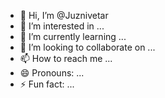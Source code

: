 - 👋 Hi, I’m @Juznivetar
- 👀 I’m interested in ...
- 🌱 I’m currently learning ...
- 💞️ I’m looking to collaborate on ...
- 📫 How to reach me ...
- 😄 Pronouns: ...
- ⚡ Fun fact: ...

<!---
Juznivetar/Juznivetar is a ✨ special ✨ repository because its `README.md` (this file) appears on your GitHub profile.
You can click the Preview link to take a look at your changes.
--->
